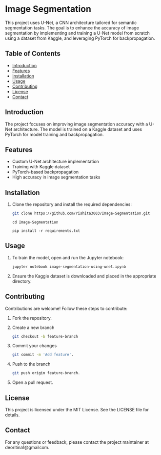# Image Segmentation

This project uses U-Net, a CNN architecture tailored for semantic segmentation tasks. The goal is to enhance the accuracy of image segmentation by implementing and training a U-Net model from scratch using a dataset from Kaggle, and leveraging PyTorch for backpropagation.

## Table of Contents
- [Introduction](#introduction)
- [Features](#features)
- [Installation](#installation)
- [Usage](#usage)
- [Contributing](#contributing)
- [License](#license)
- [Contact](#contact)

## Introduction
The project focuses on improving image segmentation accuracy with a U-Net architecture. The model is trained on a Kaggle dataset and uses PyTorch for model training and backpropagation.

## Features
- Custom U-Net architecture implementation
- Training with Kaggle dataset
- PyTorch-based backpropagation
- High accuracy in image segmentation tasks

## Installation
1. Clone the repository and install the required dependencies:
   
   ```bash
   git clone https://github.com/rishita3003/Image-Segmentation.git
   ```
   ```
   cd Image-Segmentation
   ```
   ```
   pip install -r requirements.txt
   ```

## Usage

1. To train the model, open and run the Jupyter notebook:
   
   ```bash
   jupyter notebook image-segmentation-using-unet.ipynb
   ```
3. Ensure the Kaggle dataset is downloaded and placed in the appropriate directory.
 
## Contributing
Contributions are welcome! Follow these steps to contribute:

1. Fork the repository.
2. Create a new branch
   
   ```bash
   git checkout -b feature-branch
   ```
4. Commit your changes
   
   ```bash
   git commit -m 'Add feature'.
   ```
6. Push to the branch
   
   ```bash
   git push origin feature-branch.
   ```
8. Open a pull request.

## License
This project is licensed under the MIT License. See the LICENSE file for details.

## Contact
For any questions or feedback, please contact the project maintainer at deoritina1@gmailcom.
